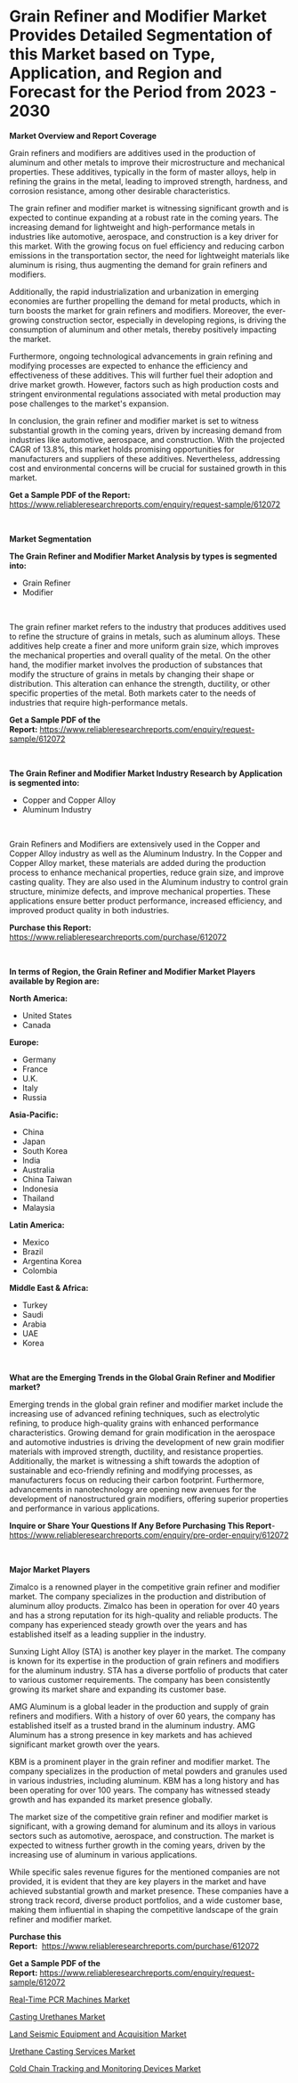 <p><h1>Grain Refiner and Modifier Market Provides Detailed Segmentation of this Market based on Type, Application, and Region and Forecast for the Period from 2023 - 2030</h1></p><p><strong>Market Overview and Report Coverage</strong></p>
<p><p>Grain refiners and modifiers are additives used in the production of aluminum and other metals to improve their microstructure and mechanical properties. These additives, typically in the form of master alloys, help in refining the grains in the metal, leading to improved strength, hardness, and corrosion resistance, among other desirable characteristics.</p><p>The grain refiner and modifier market is witnessing significant growth and is expected to continue expanding at a robust rate in the coming years. The increasing demand for lightweight and high-performance metals in industries like automotive, aerospace, and construction is a key driver for this market. With the growing focus on fuel efficiency and reducing carbon emissions in the transportation sector, the need for lightweight materials like aluminum is rising, thus augmenting the demand for grain refiners and modifiers.</p><p>Additionally, the rapid industrialization and urbanization in emerging economies are further propelling the demand for metal products, which in turn boosts the market for grain refiners and modifiers. Moreover, the ever-growing construction sector, especially in developing regions, is driving the consumption of aluminum and other metals, thereby positively impacting the market.</p><p>Furthermore, ongoing technological advancements in grain refining and modifying processes are expected to enhance the efficiency and effectiveness of these additives. This will further fuel their adoption and drive market growth. However, factors such as high production costs and stringent environmental regulations associated with metal production may pose challenges to the market's expansion.</p><p>In conclusion, the grain refiner and modifier market is set to witness substantial growth in the coming years, driven by increasing demand from industries like automotive, aerospace, and construction. With the projected CAGR of 13.8%, this market holds promising opportunities for manufacturers and suppliers of these additives. Nevertheless, addressing cost and environmental concerns will be crucial for sustained growth in this market.</p></p>
<p><strong>Get a Sample PDF of the Report:</strong> <a href="https://www.reliableresearchreports.com/enquiry/request-sample/612072">https://www.reliableresearchreports.com/enquiry/request-sample/612072</a></p>
<p>&nbsp;</p>
<p><strong>Market Segmentation</strong></p>
<p><strong>The Grain Refiner and Modifier Market Analysis by types is segmented into:</strong></p>
<p><ul><li>Grain Refiner</li><li>Modifier</li></ul></p>
<p>&nbsp;</p>
<p><p>The grain refiner market refers to the industry that produces additives used to refine the structure of grains in metals, such as aluminum alloys. These additives help create a finer and more uniform grain size, which improves the mechanical properties and overall quality of the metal. On the other hand, the modifier market involves the production of substances that modify the structure of grains in metals by changing their shape or distribution. This alteration can enhance the strength, ductility, or other specific properties of the metal. Both markets cater to the needs of industries that require high-performance metals.</p></p>
<p><strong>Get a Sample PDF of the Report:</strong>&nbsp;<a href="https://www.reliableresearchreports.com/enquiry/request-sample/612072">https://www.reliableresearchreports.com/enquiry/request-sample/612072</a></p>
<p>&nbsp;</p>
<p><strong>The Grain Refiner and Modifier Market Industry Research by Application is segmented into:</strong></p>
<p><ul><li>Copper and Copper Alloy</li><li>Aluminum Industry</li></ul></p>
<p>&nbsp;</p>
<p><p>Grain Refiners and Modifiers are extensively used in the Copper and Copper Alloy industry as well as the Aluminum Industry. In the Copper and Copper Alloy market, these materials are added during the production process to enhance mechanical properties, reduce grain size, and improve casting quality. They are also used in the Aluminum industry to control grain structure, minimize defects, and improve mechanical properties. These applications ensure better product performance, increased efficiency, and improved product quality in both industries.</p></p>
<p><strong>Purchase this Report:</strong>&nbsp; <a href="https://www.reliableresearchreports.com/purchase/612072">https://www.reliableresearchreports.com/purchase/612072</a></p>
<p>&nbsp;</p>
<p><strong>In terms of Region, the Grain Refiner and Modifier Market Players available by Region are:</strong></p>
<p>
    <p> <strong> North America: </strong>
        <ul>
            <li>United States</li>
            <li>Canada</li>
        </ul>
        </p> 
    <p> <strong> Europe: </strong>
        <ul>
            <li>Germany</li>
            <li>France</li>
            <li>U.K.</li>
            <li>Italy</li>
            <li>Russia</li>
        </ul>
        </p> 
    <p> <strong> Asia-Pacific: </strong>
        <ul>
            <li>China</li>
            <li>Japan</li>
            <li>South Korea</li>
            <li>India</li>
            <li>Australia</li>
            <li>China Taiwan</li>
            <li>Indonesia</li>
            <li>Thailand</li>
            <li>Malaysia</li>
        </ul>
        </p> 
    <p> <strong> Latin America: </strong>
        <ul>
            <li>Mexico</li>
            <li>Brazil</li>
            <li>Argentina Korea</li>
            <li>Colombia</li>
        </ul>
        </p> 
    <p> <strong> Middle East & Africa: </strong>
        <ul>
            <li>Turkey</li>
            <li>Saudi</li>
            <li>Arabia</li>
            <li>UAE</li>
            <li>Korea</li>
        </ul>
    </p>
    </p>
<p>&nbsp;</p>
<p><strong>What are the Emerging Trends in the Global Grain Refiner and Modifier market?</strong></p>
<p><p>Emerging trends in the global grain refiner and modifier market include the increasing use of advanced refining techniques, such as electrolytic refining, to produce high-quality grains with enhanced performance characteristics. Growing demand for grain modification in the aerospace and automotive industries is driving the development of new grain modifier materials with improved strength, ductility, and resistance properties. Additionally, the market is witnessing a shift towards the adoption of sustainable and eco-friendly refining and modifying processes, as manufacturers focus on reducing their carbon footprint. Furthermore, advancements in nanotechnology are opening new avenues for the development of nanostructured grain modifiers, offering superior properties and performance in various applications.</p></p>
<p><strong>Inquire or Share Your Questions If Any Before Purchasing This Report</strong>- <a href="https://www.reliableresearchreports.com/enquiry/pre-order-enquiry/612072">https://www.reliableresearchreports.com/enquiry/pre-order-enquiry/612072</a></p>
<p>&nbsp;</p>
<p><strong>Major Market Players</strong></p>
<p><p>Zimalco is a renowned player in the competitive grain refiner and modifier market. The company specializes in the production and distribution of aluminum alloy products. Zimalco has been in operation for over 40 years and has a strong reputation for its high-quality and reliable products. The company has experienced steady growth over the years and has established itself as a leading supplier in the industry.</p><p>Sunxing Light Alloy (STA) is another key player in the market. The company is known for its expertise in the production of grain refiners and modifiers for the aluminum industry. STA has a diverse portfolio of products that cater to various customer requirements. The company has been consistently growing its market share and expanding its customer base.</p><p>AMG Aluminum is a global leader in the production and supply of grain refiners and modifiers. With a history of over 60 years, the company has established itself as a trusted brand in the aluminum industry. AMG Aluminum has a strong presence in key markets and has achieved significant market growth over the years.</p><p>KBM is a prominent player in the grain refiner and modifier market. The company specializes in the production of metal powders and granules used in various industries, including aluminum. KBM has a long history and has been operating for over 100 years. The company has witnessed steady growth and has expanded its market presence globally.</p><p>The market size of the competitive grain refiner and modifier market is significant, with a growing demand for aluminum and its alloys in various sectors such as automotive, aerospace, and construction. The market is expected to witness further growth in the coming years, driven by the increasing use of aluminum in various applications.</p><p>While specific sales revenue figures for the mentioned companies are not provided, it is evident that they are key players in the market and have achieved substantial growth and market presence. These companies have a strong track record, diverse product portfolios, and a wide customer base, making them influential in shaping the competitive landscape of the grain refiner and modifier market.</p></p>
<p><strong>Purchase this Report:</strong>&nbsp;&nbsp;<a href="https://www.reliableresearchreports.com/purchase/612072">https://www.reliableresearchreports.com/purchase/612072</a></p>
<p></p>
<p><strong>Get a Sample PDF of the Report:</strong>&nbsp;<a href="https://www.reliableresearchreports.com/enquiry/request-sample/612072">https://www.reliableresearchreports.com/enquiry/request-sample/612072</a></p>
<p><p><a href="https://www.linkedin.com/pulse/real-time-pcr-machines-market-challenges-opportunities/">Real-Time PCR Machines Market</a></p><p><a href="https://medium.com/@mhdhonirp23/casting-urethanes-market-exploring-market-share-market-trends-and-future-growth-b060f4edcab8">Casting Urethanes Market</a></p><p><a href="https://www.linkedin.com/pulse/land-seismic-equipment-acquisition-market-size-2023-2030-global/">Land Seismic Equipment and Acquisition Market</a></p><p><a href="https://medium.com/@yuvrajsinghrp23/urethane-casting-services-market-furnishes-information-on-market-share-market-trends-and-market-8fc16397827b">Urethane Casting Services Market</a></p><p><a href="https://www.linkedin.com/pulse/cold-chain-tracking-monitoring-devices-market-research/">Cold Chain Tracking and Monitoring Devices Market</a></p></p>